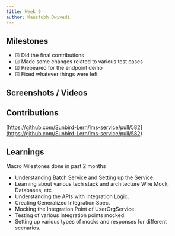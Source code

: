 ```yaml
---
title: Week 9
author: Kaustubh Dwivedi 
---
```


## Milestones
- &#x2611; Did the final contributions
- &#x2611; Made some changes related to various test cases
- &#x2611; Prepeared for the endpoint demo
- &#x2611; Fixed whatever things were left

## Screenshots / Videos 

## Contributions
[https://github.com/Sunbird-Lern/lms-service/pull/582](https://github.com/Sunbird-Lern/lms-service/pull/582)

## Learnings
Macro Milestones done in past 2 months
- Understanding Batch Service and Setting up the Service.
- Learning about various tech stack and architecture Wire Mock, Databases, etc
- Understanding the APIs with Integration Logic.
- Creating Generalized Integration Spec.
- Mocking the Integration Point of UserOrgService.
- Testing of various integration points mocked.
- Setting up various types of mocks and responses for different scenarios.
